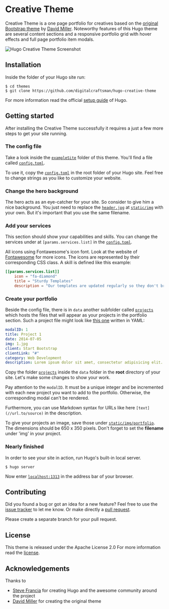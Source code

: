 # Creative Theme

Creative Theme is a one page portfolio for creatives based on the [original Bootstrap theme](//github.com/IronSummitMedia/startbootstrap-creative) by [David Miller](//github.com/davidtmiller). Noteworthy features of this Hugo theme are several content sections and a responsive portfolio grid with hover effects and full page portfolio item modals.

![Hugo Creative Theme Screenshot](https://raw.githubusercontent.com/digitalcraftsman/hugo-creative-theme/dev/images/screenshot.png)


## Installation

Inside the folder of your Hugo site run:

    $ cd themes
    $ git clone https://github.com/digitalcraftsman/hugo-creative-theme

For more information read the official [setup guide](//gohugo.io/overview/installing/) of Hugo.


## Getting started

After installing the Creative Theme successfully it requires a just a few more steps to get your site running.


### The config file

Take a look inside the [`exampleSite`](//github.com/digitalcraftsman/hugo-creative-theme/tree/master/exampleSite) folder of this theme. You'll find a file called [`config.toml`](//github.com/digitalcraftsman/hugo-creative-theme/blob/master/exampleSite/config.toml).

To use it, copy the [`config.toml`](//github.com/digitalcraftsman/hugo-creative-theme/blob/dev/exampleSite/config.toml) in the root folder of your Hugo site. Feel free to change strings as you like to customize your website.


### Change the hero background

The hero acts as an eye-catcher for your site. So consider to give him a nice background. You just need to replace the [`header.jpg`](//github.com/digitalcraftsman/hugo-creative-theme/blob/master/static/img/header.jpg) at [`static/img`](//github.com/digitalcraftsman/hugo-creative-theme/tree/master/static/img) with your own. But it's important that you use the same filename.


### Add your services

This section should show your capabilities and skills. You can change the services under  at `[params.services.list]` in the [`config.toml`](//github.com/digitalcraftsman/hugo-creative-theme/blob/dev/exampleSite/config.toml).

All icons using Fontawesome's icon font. Look at the website of [Fontawesome](//fortawesome.github.io/Font-Awesome/icons/) for more icons. The icons are represented by their corresponding CSS class. A skill is defined like this example:

```toml
[[params.services.list]]
    icon = "fa-diamond"
    title = "Sturdy Templates"
    description = "Our templates are updated regularly so they don't break."
```

### Create your portfolio

Beside the config file, there is in `data` another subfolder called [`projects`](//github.com/digitalcraftsman/hugo-creative-theme/tree/master/exampleSite/data/projects) which hosts the files that will appear as your projects in the portfolio section. Such a project file might look like [this one](//github.com/digitalcraftsman/hugo-creative-theme/blob/dev/exampleSite/data/projects/2014-07-05-project-1.yaml) written in YAML:

```yaml
modalID: 1
title: Project 1
date: 2014-07-05
img: 1.jpg
client: Start Bootstrap
clientLink: "#"
category: Web Development
description: Lorem ipsum dolor sit amet, consectetur adipisicing elit. Vel enim aliquid dicta ullam in repellendus amet perspiciatis adipisci architecto obcaecati sit voluptas ipsam, deleniti neque placeat tenetur cum tempore velit.
```

Copy the folder [`projects`](//github.com/digitalcraftsman/hugo-creative-theme/tree/master/exampleSite/data/projects) inside the `data` folder in the **root** directory of your site. Let's make some changes to show your work.

Pay attention to the `modalID`. It must be a unique integer and be incremented with each new project you want to add to the portfolio. Otherwise, the corresponding modal can't be rendered.

Furthermore, you can use Markdown syntax for URLs like here `[text](//url.to/source)` in the description.

To give your projects an image, save those under [`static/img/portfolio`](//github.com/digitalcraftsman/hugo-creative-theme/tree/master/static/img/portfolio). The dimensions should be 650 x 350 pixels. Don't forget to set the **filename** under 'img' in your project.


### Nearly finished

In order to see your site in action, run Hugo's built-in local server. 

    $ hugo server

Now enter [`localhost:1313`](https://localhost:1313) in the address bar of your browser.


## Contributing

Did you found a bug or got an idea for a new feature? Feel free to use the [issue tracker](//github.com/digitalcraftsman/hugo-creative-theme/issues) to let me know. Or make directly a [pull request](//github.com/digitalcraftsman/hugo-creative-theme/pulls).

Please create a separate branch for your pull request.


## License

This theme is released under the Apache License 2.0 For more information read the [license](//github.com/digitalcraftsman/hugo-creative-theme/blob/master/LICENSE).


## Acknowledgements

Thanks to 

- [Steve Francia](//github.com/spf13) for creating Hugo and the awesome community around the project
- [David Miller](//github.com/davidtmiller) for creating the original theme
